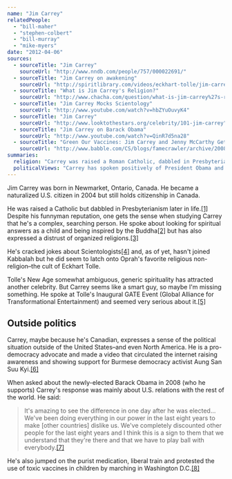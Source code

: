 ```yaml
---
name: "Jim Carrey"
relatedPeople:
  - "bill-maher"
  - "stephen-colbert"
  - "bill-murray"
  - "mike-myers"
date: "2012-04-06"
sources:
  - sourceTitle: "Jim Carrey"
    sourceUrl: "http://www.nndb.com/people/757/000022691/"
  - sourceTitle: "Jim Carrey on awakening"
    sourceUrl: "http://spiritlibrary.com/videos/eckhart-tolle/jim-carrey-on-awakening"
  - sourceTitle: "What is Jim Carrey's Religion?"
    sourceUrl: "http://www.chacha.com/question/what-is-jim-carrey%27s-religion"
  - sourceTitle: "Jim Carrey Mocks Scientology"
    sourceUrl: "http://www.youtube.com/watch?v=hbZYuOuvyK4"
  - sourceTitle: "Jim Carrey"
    sourceUrl: "http://www.looktothestars.org/celebrity/101-jim-carrey"
  - sourceTitle: "Jim Carrey on Barack Obama"
    sourceUrl: "http://www.youtube.com/watch?v=QinR7d5na28"
  - sourceTitle: "Green Our Vaccines: Jim Carrey and Jenny McCarthy Get Political"
    sourceUrl: "http://www.babble.com/CS/blogs/famecrawler/archive/2008/06/04/green-our-vaccines-jim-carrey-and-jenny-mccarthy-get-political.aspx"
summaries:
  religion: "Carrey was raised a Roman Catholic, dabbled in Presbyterianism, and most recently subscribed to the New Age spiritualism of Eckhart Tolle."
  politicalViews: "Carrey has spoken positively of President Obama and championed a liberal cause or two. His political interests, however, seem to lie outside of the U.S."
---
```


Jim Carrey was born in Newmarket, Ontario, Canada. He became a naturalized U.S. citizen in 2004 but still holds citizenship in Canada.

He was raised a Catholic but dabbled in Presbyterianism later in life.<a class="source-citation" href="#http%3A%2F%2Fwww.nndb.com%2Fpeople%2F757%2F000022691%2F" title="Jim Carrey">[1]</a> Despite his funnyman reputation, one gets the sense when studying Carrey that he's a complex, searching person. He spoke about looking for spiritual answers as a child and being inspired by the Buddha<a class="source-citation" href="#http%3A%2F%2Fspiritlibrary.com%2Fvideos%2Feckhart-tolle%2Fjim-carrey-on-awakening" title="Jim Carrey on awakening">[2]</a> but has also expressed a distrust of organized religions.<a class="source-citation" href="#http%3A%2F%2Fwww.chacha.com%2Fquestion%2Fwhat-is-jim-carrey%2527s-religion" title="What is Jim Carrey&apos;s Religion?">[3]</a>

He's cracked jokes about Scientologists<a class="source-citation" href="#http%3A%2F%2Fwww.youtube.com%2Fwatch%3Fv%3DhbZYuOuvyK4" title="Jim Carrey Mocks Scientology">[4]</a> and, as of yet, hasn't joined Kabbalah but he did seem to latch onto Oprah's favorite religious non-religion–the cult of Eckhart Tolle.

Tolle's New Age somewhat ambiguous, generic spirituality has attracted another celebrity. But Carrey seems like a smart guy, so maybe I'm missing something. He spoke at Tolle's Inaugural GATE Event (Global Alliance for Transformational Entertainment) and seemed very serious about it.<a class="source-citation" href="#http%3A%2F%2Fspiritlibrary.com%2Fvideos%2Feckhart-tolle%2Fjim-carrey-on-awakening" title="Jim Carrey on awakening">[5]</a>

## Outside politics

Carrey, maybe because he's Canadian, expresses a sense of the political situation outside of the United States–and even North America. He is a pro-democracy advocate and made a video that circulated the internet raising awareness and showing support for Burmese democracy activist Aung San Suu Kyi.<a class="source-citation" href="#http%3A%2F%2Fwww.looktothestars.org%2Fcelebrity%2F101-jim-carrey" title="Jim Carrey">[6]</a>

When asked about the newly-elected Barack Obama in 2008 (who he supports) Carrey's response was mainly about U.S. relations with the rest of the world. He said:

>It's amazing to see the difference in one day after he was elected… We've been doing everything in our power in the last eight years to make [other countries] dislike us. We've completely discounted other people for the last eight years and I think this is a sign to them that we understand that they're there and that we have to play ball with everybody.<a class="source-citation" href="#http%3A%2F%2Fwww.youtube.com%2Fwatch%3Fv%3DQinR7d5na28" title="Jim Carrey on Barack Obama">[7]</a>

He's also jumped on the purist medication, liberal train and protested the use of toxic vaccines in children by marching in Washington D.C.<a class="source-citation" href="#http%3A%2F%2Fwww.babble.com%2FCS%2Fblogs%2Ffamecrawler%2Farchive%2F2008%2F06%2F04%2Fgreen-our-vaccines-jim-carrey-and-jenny-mccarthy-get-political.aspx" title="Green Our Vaccines: Jim Carrey and Jenny McCarthy Get Political">[8]</a>